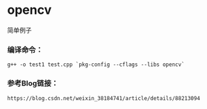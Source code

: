 # opencv

简单例子

### 编译命令：
  
    g++ -o test1 test.cpp `pkg-config --cflags --libs opencv`
    
    
### 参考Blog链接：
  
    https://blog.csdn.net/weixin_38184741/article/details/88213094


